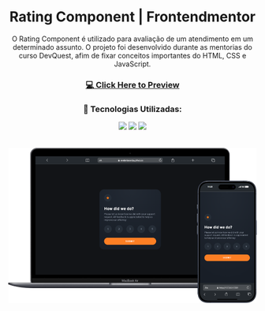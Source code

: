 <div align="center">

# Rating Component | Frontendmentor

<p>O Rating Component é utilizado para avaliação de um atendimento em um determinado assunto. O projeto foi desenvolvido durante as mentorias do curso DevQuest, afim de fixar conceitos importantes do HTML, CSS e JavaScript.</p>

<h3>

[💻 Click Here to Preview](https://evelynlacerda.github.io/rating-component/)

</h3>

### 🚀 Tecnologias Utilizadas:

<div style="display:block">
    <img src="https://img.shields.io/badge/HTML-0c1014?style=for-the-badge&logo=html5">
    <img src="https://img.shields.io/badge/CSS-0c1014?style=for-the-badge&logo=css3&logoColor=1572B6">
    <img src="https://img.shields.io/badge/JavaScript-0c1014?style=for-the-badge&logo=javascript&logoColor=F7DF1E">
</div>

<br>
<br>

<img src="./src/assets/img/preview-mockup.png">
